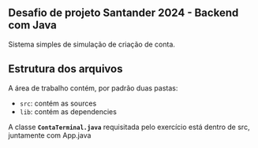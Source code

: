 ## Desafio de projeto Santander 2024 - Backend com Java

Sistema simples de simulação de criação de conta.

## Estrutura dos arquivos

A área de trabalho contém, por padrão duas pastas:

- `src`: contém as sources
- `lib`: contém as dependencies

A classe **`ContaTerminal.java`** requisitada pelo exercício está dentro de src, juntamente com App.java